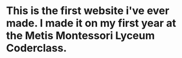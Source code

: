 # This is the first website i've ever made. I made it on my first year at the Metis Montessori Lyceum Coderclass.
